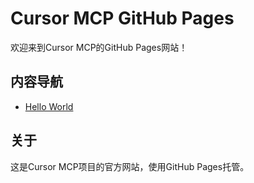 # Cursor MCP GitHub Pages

欢迎来到Cursor MCP的GitHub Pages网站！

## 内容导航

- [Hello World](helloworld.md)

## 关于

这是Cursor MCP项目的官方网站，使用GitHub Pages托管。 